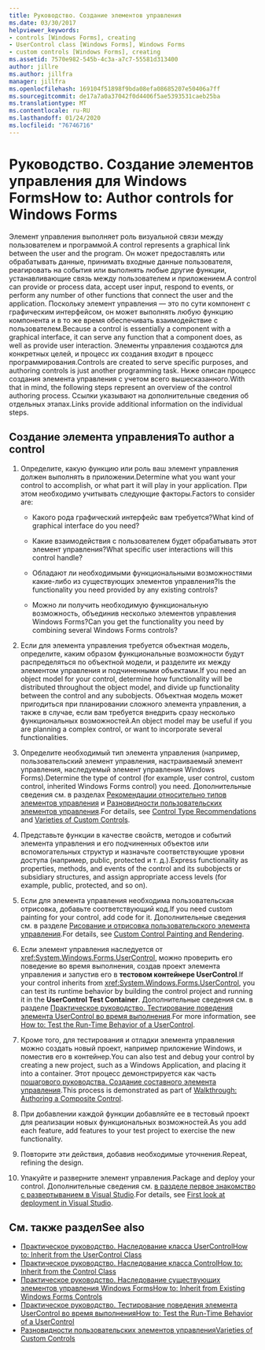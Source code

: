 ```yaml
---
title: Руководство. Создание элементов управления
ms.date: 03/30/2017
helpviewer_keywords:
- controls [Windows Forms], creating
- UserControl class [Windows Forms], Windows Forms
- custom controls [Windows Forms], creating
ms.assetid: 7570e982-545b-4c3a-a7c7-55581d313400
author: jillre
ms.author: jillfra
manager: jillfra
ms.openlocfilehash: 169104f51898f9bda08efa08685207e50406a7ff
ms.sourcegitcommit: de17a7a0a37042f0d4406f5ae5393531caeb25ba
ms.translationtype: MT
ms.contentlocale: ru-RU
ms.lasthandoff: 01/24/2020
ms.locfileid: "76746716"
---
```

# <a name="how-to-author-controls-for-windows-forms"></a><span data-ttu-id="8acb4-102">Руководство. Создание элементов управления для Windows Forms</span><span class="sxs-lookup"><span data-stu-id="8acb4-102">How to: Author controls for Windows Forms</span></span>

<span data-ttu-id="8acb4-103">Элемент управления выполняет роль визуальной связи между пользователем и программой.</span><span class="sxs-lookup"><span data-stu-id="8acb4-103">A control represents a graphical link between the user and the program.</span></span> <span data-ttu-id="8acb4-104">Он может предоставлять или обрабатывать данные, принимать входные данные пользователя, реагировать на события или выполнять любые другие функции, устанавливающие связь между пользователем и приложением.</span><span class="sxs-lookup"><span data-stu-id="8acb4-104">A control can provide or process data, accept user input, respond to events, or perform any number of other functions that connect the user and the application.</span></span> <span data-ttu-id="8acb4-105">Поскольку элемент управления — это по сути компонент с графическим интерфейсом, он может выполнять любую функцию компонента и в то же время обеспечивать взаимодействие с пользователем.</span><span class="sxs-lookup"><span data-stu-id="8acb4-105">Because a control is essentially a component with a graphical interface, it can serve any function that a component does, as well as provide user interaction.</span></span> <span data-ttu-id="8acb4-106">Элементы управления создаются для конкретных целей, и процесс их создания входит в процесс программирования.</span><span class="sxs-lookup"><span data-stu-id="8acb4-106">Controls are created to serve specific purposes, and authoring controls is just another programming task.</span></span> <span data-ttu-id="8acb4-107">Ниже описан процесс создания элемента управления с учетом всего вышесказанного.</span><span class="sxs-lookup"><span data-stu-id="8acb4-107">With that in mind, the following steps represent an overview of the control authoring process.</span></span> <span data-ttu-id="8acb4-108">Ссылки указывают на дополнительные сведения об отдельных этапах.</span><span class="sxs-lookup"><span data-stu-id="8acb4-108">Links provide additional information on the individual steps.</span></span>

## <a name="to-author-a-control"></a><span data-ttu-id="8acb4-109">Создание элемента управления</span><span class="sxs-lookup"><span data-stu-id="8acb4-109">To author a control</span></span>

1. <span data-ttu-id="8acb4-110">Определите, какую функцию или роль ваш элемент управления должен выполнять в приложении.</span><span class="sxs-lookup"><span data-stu-id="8acb4-110">Determine what you want your control to accomplish, or what part it will play in your application.</span></span> <span data-ttu-id="8acb4-111">При этом необходимо учитывать следующие факторы.</span><span class="sxs-lookup"><span data-stu-id="8acb4-111">Factors to consider are:</span></span>

    - <span data-ttu-id="8acb4-112">Какого рода графический интерфейс вам требуется?</span><span class="sxs-lookup"><span data-stu-id="8acb4-112">What kind of graphical interface do you need?</span></span>

    - <span data-ttu-id="8acb4-113">Какие взаимодействия с пользователем будет обрабатывать этот элемент управления?</span><span class="sxs-lookup"><span data-stu-id="8acb4-113">What specific user interactions will this control handle?</span></span>

    - <span data-ttu-id="8acb4-114">Обладают ли необходимыми функциональными возможностями какие-либо из существующих элементов управления?</span><span class="sxs-lookup"><span data-stu-id="8acb4-114">Is the functionality you need provided by any existing controls?</span></span>

    - <span data-ttu-id="8acb4-115">Можно ли получить необходимую функциональную возможность, объединив несколько элементов управления Windows Forms?</span><span class="sxs-lookup"><span data-stu-id="8acb4-115">Can you get the functionality you need by combining several Windows Forms controls?</span></span>

2. <span data-ttu-id="8acb4-116">Если для элемента управления требуется объектная модель, определите, каким образом функциональные возможности будут распределяться по объектной модели, и разделите их между элементом управления и подчиненными объектами.</span><span class="sxs-lookup"><span data-stu-id="8acb4-116">If you need an object model for your control, determine how functionality will be distributed throughout the object model, and divide up functionality between the control and any subobjects.</span></span> <span data-ttu-id="8acb4-117">Объектная модель может пригодиться при планировании сложного элемента управления, а также в случае, если вам требуется внедрить сразу несколько функциональных возможностей.</span><span class="sxs-lookup"><span data-stu-id="8acb4-117">An object model may be useful if you are planning a complex control, or want to incorporate several functionalities.</span></span>

3. <span data-ttu-id="8acb4-118">Определите необходимый тип элемента управления (например, пользовательский элемент управления, настраиваемый элемент управления, наследуемый элемент управления Windows Forms).</span><span class="sxs-lookup"><span data-stu-id="8acb4-118">Determine the type of control (for example, user control, custom control, inherited Windows Forms control) you need.</span></span> <span data-ttu-id="8acb4-119">Дополнительные сведения см. в разделах [Рекомендации относительно типов элементов управления](control-type-recommendations.md) и [Разновидности пользовательских элементов управления](varieties-of-custom-controls.md).</span><span class="sxs-lookup"><span data-stu-id="8acb4-119">For details, see [Control Type Recommendations](control-type-recommendations.md) and [Varieties of Custom Controls](varieties-of-custom-controls.md).</span></span>

4. <span data-ttu-id="8acb4-120">Представьте функции в качестве свойств, методов и событий элемента управления и его подчиненных объектов или вспомогательных структур и назначьте соответствующие уровни доступа (например, public, protected и т. д.).</span><span class="sxs-lookup"><span data-stu-id="8acb4-120">Express functionality as properties, methods, and events of the control and its subobjects or subsidiary structures, and assign appropriate access levels (for example, public, protected, and so on).</span></span>

5. <span data-ttu-id="8acb4-121">Если для элемента управления необходима пользовательская отрисовка, добавьте соответствующий код.</span><span class="sxs-lookup"><span data-stu-id="8acb4-121">If you need custom painting for your control, add code for it.</span></span> <span data-ttu-id="8acb4-122">Дополнительные сведения см. в разделе [Рисование и отрисовка пользовательского элемента управления](custom-control-painting-and-rendering.md).</span><span class="sxs-lookup"><span data-stu-id="8acb4-122">For details, see [Custom Control Painting and Rendering](custom-control-painting-and-rendering.md).</span></span>

6. <span data-ttu-id="8acb4-123">Если элемент управления наследуется от <xref:System.Windows.Forms.UserControl>, можно проверить его поведение во время выполнения, создав проект элемента управления и запустив его в **тестовом контейнере UserControl**.</span><span class="sxs-lookup"><span data-stu-id="8acb4-123">If your control inherits from <xref:System.Windows.Forms.UserControl>, you can test its runtime behavior by building the control project and running it in the **UserControl Test Container**.</span></span> <span data-ttu-id="8acb4-124">Дополнительные сведения см. в разделе [Практическое руководство. Тестирование поведения элемента UserControl во время выполнения](how-to-test-the-run-time-behavior-of-a-usercontrol.md).</span><span class="sxs-lookup"><span data-stu-id="8acb4-124">For more information, see [How to: Test the Run-Time Behavior of a UserControl](how-to-test-the-run-time-behavior-of-a-usercontrol.md).</span></span>

7. <span data-ttu-id="8acb4-125">Кроме того, для тестирования и отладки элемента управления можно создать новый проект, например приложение Windows, и поместив его в контейнер.</span><span class="sxs-lookup"><span data-stu-id="8acb4-125">You can also test and debug your control by creating a new project, such as a Windows Application, and placing it into a container.</span></span> <span data-ttu-id="8acb4-126">Этот процесс демонстрируется как часть [пошагового руководства. Создание составного элемента управления](walkthrough-authoring-a-composite-control-with-visual-csharp.md).</span><span class="sxs-lookup"><span data-stu-id="8acb4-126">This process is demonstrated as part of [Walkthrough: Authoring a Composite Control](walkthrough-authoring-a-composite-control-with-visual-csharp.md).</span></span>

8. <span data-ttu-id="8acb4-127">При добавлении каждой функции добавляйте ее в тестовый проект для реализации новых функциональных возможностей.</span><span class="sxs-lookup"><span data-stu-id="8acb4-127">As you add each feature, add features to your test project to exercise the new functionality.</span></span>

9. <span data-ttu-id="8acb4-128">Повторите эти действия, добавив необходимые уточнения.</span><span class="sxs-lookup"><span data-stu-id="8acb4-128">Repeat, refining the design.</span></span>

10. <span data-ttu-id="8acb4-129">Упакуйте и разверните элемент управления.</span><span class="sxs-lookup"><span data-stu-id="8acb4-129">Package and deploy your control.</span></span> <span data-ttu-id="8acb4-130">Дополнительные сведения см. [в разделе первое знакомство с развертыванием в Visual Studio](/visualstudio/deployment/deploying-applications-services-and-components).</span><span class="sxs-lookup"><span data-stu-id="8acb4-130">For details, see [First look at deployment in Visual Studio](/visualstudio/deployment/deploying-applications-services-and-components).</span></span>

## <a name="see-also"></a><span data-ttu-id="8acb4-131">См. также раздел</span><span class="sxs-lookup"><span data-stu-id="8acb4-131">See also</span></span>

- [<span data-ttu-id="8acb4-132">Практическое руководство. Наследование класса UserControl</span><span class="sxs-lookup"><span data-stu-id="8acb4-132">How to: Inherit from the UserControl Class</span></span>](how-to-inherit-from-the-usercontrol-class.md)
- [<span data-ttu-id="8acb4-133">Практическое руководство. Наследование класса Control</span><span class="sxs-lookup"><span data-stu-id="8acb4-133">How to: Inherit from the Control Class</span></span>](how-to-inherit-from-the-control-class.md)
- [<span data-ttu-id="8acb4-134">Практическое руководство. Наследование существующих элементов управления Windows Forms</span><span class="sxs-lookup"><span data-stu-id="8acb4-134">How to: Inherit from Existing Windows Forms Controls</span></span>](how-to-inherit-from-existing-windows-forms-controls.md)
- [<span data-ttu-id="8acb4-135">Практическое руководство. Тестирование поведения элемента UserControl во время выполнения</span><span class="sxs-lookup"><span data-stu-id="8acb4-135">How to: Test the Run-Time Behavior of a UserControl</span></span>](how-to-test-the-run-time-behavior-of-a-usercontrol.md)
- [<span data-ttu-id="8acb4-136">Разновидности пользовательских элементов управления</span><span class="sxs-lookup"><span data-stu-id="8acb4-136">Varieties of Custom Controls</span></span>](varieties-of-custom-controls.md)
